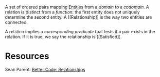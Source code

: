 A set of ordered pairs mapping [Entities](Entity.md) from a _domain_ to a _codomain_. A relation is distinct from a _function_: the first entity does not uniquely determine the second entity. A [[Relationship]] is the way two entities are connected.

A relation implies a _corresponding predicate_ that tests if a pair exists in the relation. If it is true, we say the relationship is [[Satisfied]].

# Resources
Sean Parent: [Better Code: Relationships](https://www.youtube.com/watch?v=ejF6qqohp3M)
